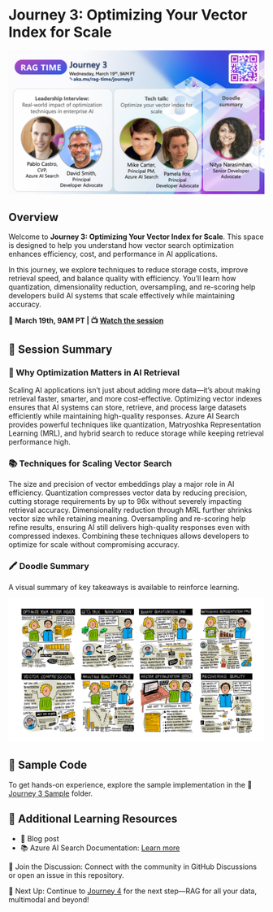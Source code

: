 # Journey 3: Optimizing Your Vector Index for Scale

![Journey 3 Context](./../images/journey3.png)

## Overview

Welcome to **Journey 3: Optimizing Your Vector Index for Scale**. This space is designed to help you understand how vector search optimization enhances efficiency, cost, and performance in AI applications.

In this journey, we explore techniques to reduce storage costs, improve retrieval speed, and balance quality with efficiency. You’ll learn how quantization, dimensionality reduction, oversampling, and re-scoring help developers build AI systems that scale effectively while maintaining accuracy.

**📅 March 19th, 9AM PT | 📺 [Watch the session](https://aka.ms/rag-time/journey3)**

## 🎥 Session Summary

### 🎥 Why Optimization Matters in AI Retrieval

Scaling AI applications isn’t just about adding more data—it’s about making retrieval faster, smarter, and more cost-effective. Optimizing vector indexes ensures that AI systems can store, retrieve, and process large datasets efficiently while maintaining high-quality responses. Azure AI Search provides powerful techniques like quantization, Matryoshka Representation Learning (MRL), and hybrid search to reduce storage while keeping retrieval performance high.

### 📚 Techniques for Scaling Vector Search

The size and precision of vector embeddings play a major role in AI efficiency. Quantization compresses vector data by reducing precision, cutting storage requirements by up to 96x without severely impacting retrieval accuracy. Dimensionality reduction through MRL further shrinks vector size while retaining meaning. Oversampling and re-scoring help refine results, ensuring AI still delivers high-quality responses even with compressed indexes. Combining these techniques allows developers to optimize for scale without compromising accuracy.

### 🖍 Doodle Summary

A visual summary of key takeaways is available to reinforce learning.

![Doodle summary journey 3](./../images/visuals/J3-recap.png)

## 📂 Sample Code

To get hands-on experience, explore the sample implementation in the 📂 [Journey 3 Sample](./sample/) folder.

## 🔗 Additional Learning Resources

- 📖 Blog post
- 📚 Azure AI Search Documentation: [Learn more](https://learn.microsoft.com/en-us/azure/search/)

💬 Join the Discussion: Connect with the community in GitHub Discussions or open an issue in this repository.

🚀 Next Up: Continue to [Journey 4](./../Journey%204%20-%20RAG%20for%20All%20your%20Data%20Multimodal%20and%20Beyond/) for the next step—RAG for all your data, multimodal and beyond!